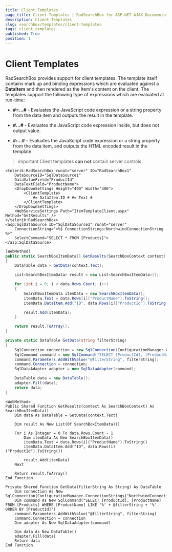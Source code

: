 ```yaml
---
title: Client Templates
page_title: Client Templates | RadSearchBox for ASP.NET AJAX Documentation
description: Client Templates
slug: searchbox/templates/client-templates
tags: client,templates
published: True
position: 1
---
```


# Client Templates



RadSearchBox provides support for client templates. The template itself contains mark up and binding expressions which are evaluated against a **DataItem** and then rendered as the Item's content on the client. The templates support the following type of expressions which are evaluated at run-time:

* **#=...#** - Evaluates the JavaScript code expression or a string property from the data item and outputs the result in the template.

* **#...#** - Evaluates the JavaScript code expression inside, but does not output value.

* **#:...#** - Evaluates the JavaScript code expression or a string property from the data item, and outputs the HTML encoded result in the template.

>important Client templates **can not** contain server controls.
>


````ASPNET
<telerik:RadSearchBox runat="server" ID="RadSearchBox1" 
	DataSourceID="SqlDataSource1"
	DataValueField="ProductId"
	DataTextField="ProductName">
	<DropDownSettings Height="400" Width="300">
		<ClientTemplate>
			#= DataItem.ID # #= Text #
		</ClientTemplate>
	</DropDownSettings>
	<WebServiceSettings Path="ItemTemplateClient.aspx" Method="GetResults" />
</telerik:RadSearchBox>
<asp:SqlDataSource ID="SqlDataSource1" runat="server" 
	ConnectionString="<%$ ConnectionStrings:NorthwindConnectionString %>" 
	SelectCommand="SELECT * FROM [Products]">
</asp:SqlDataSource>
````





````C#
[WebMethod]
public static SearchBoxItemData[] GetResults(SearchBoxContext context)
{
	DataTable data = GetData(context.Text);

	List<SearchBoxItemData> result = new List<SearchBoxItemData>();

	for (int i = 0; i < data.Rows.Count; i++)
	{
		SearchBoxItemData itemData = new SearchBoxItemData();
		itemData.Text = data.Rows[i]["ProductName"].ToString();
		itemData.DataItem.Add("ID", data.Rows[i]["ProductId"].ToString());

		result.Add(itemData);
	}

	return result.ToArray();
}

private static DataTable GetData(string filterString)
{
	SqlConnection connection = new SqlConnection(ConfigurationManager.ConnectionStrings["NorthwindConnectionString"].ConnectionString);
	SqlCommand command = new SqlCommand("SELECT [ProductId], [ProductName] FROM [Products] WHERE [ProductName] LIKE '%' + @filterString + '%' ORDER BY [ProductId]");
	command.Parameters.AddWithValue("@filterString", filterString);
	command.Connection = connection;
	SqlDataAdapter adapter = new SqlDataAdapter(command);

	DataTable data = new DataTable();
	adapter.Fill(data);
	return data;
}
````
````VB.NET
<WebMethod> _
Public Shared Function GetResults(context As SearchBoxContext) As SearchBoxItemData()
	Dim data As DataTable = GetData(context.Text)

	Dim result As New List(Of SearchBoxItemData)()

	For i As Integer = 0 To data.Rows.Count - 1
		Dim itemData As New SearchBoxItemData()
		itemData.Text = data.Rows(i)("ProductName").ToString()
		itemData.DataItem.Add("ID", data.Rows(i)("ProductId").ToString())

		result.Add(itemData)
	Next

	Return result.ToArray()
End Function

Private Shared Function GetData(filterString As String) As DataTable
	Dim connection As New SqlConnection(ConfigurationManager.ConnectionStrings("NorthwindConnectionString").ConnectionString)
	Dim command As New SqlCommand("SELECT [ProductId], [ProductName] FROM [Products] WHERE [ProductName] LIKE '%' + @filterString + '%' ORDER BY [ProductId]")
	command.Parameters.AddWithValue("@filterString", filterString)
	command.Connection = connection
	Dim adapter As New SqlDataAdapter(command)

	Dim data As New DataTable()
	adapter.Fill(data)
	Return data
End Function
	
````

